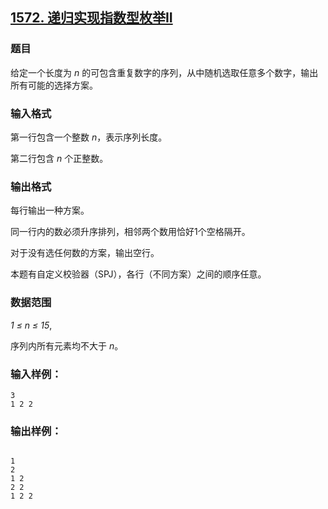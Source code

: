 ## [1572. 递归实现指数型枚举II](https://www.acwing.com/problem/content/1574/)

### 题目

给定一个长度为 *n* 的可包含重复数字的序列，从中随机选取任意多个数字，输出所有可能的选择方案。

### 输入格式

第一行包含一个整数 *n*，表示序列长度。

第二行包含 *n* 个正整数。

### 输出格式

每行输出一种方案。

同一行内的数必须升序排列，相邻两个数用恰好1个空格隔开。

对于没有选任何数的方案，输出空行。

本题有自定义校验器（SPJ），各行（不同方案）之间的顺序任意。

### 数据范围

*1 ≤ n ≤ 15*,

序列内所有元素均不大于 *n*。

### 输入样例：

```
3
1 2 2
```

### 输出样例：
```

1
2
1 2
2 2
1 2 2
```
